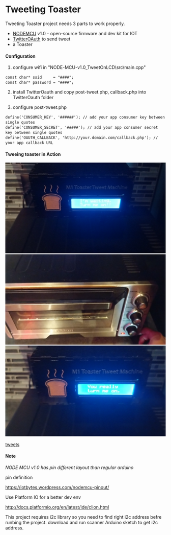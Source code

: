 # Tweeting Toaster

Tweeting Toaster project needs 3 parts to work properly.

- [NODEMCU](http://nodemcu.com/index_en.html) v1.0 - open-source firmware and dev kit for IOT
- [TwitterOAuth](https://github.com/abraham/twitteroauth) to send tweet 
- a Toaster

#### Configuration

1. configure wifi in "NODE-MCU-v1.0_TweetOnLCD\src\main.cpp"

```
const char* ssid     = "####";
const char* password = "####";
```

2. install TwitterOauth and copy post-tweet.php, callback.php into TwitterOauth folder

3. configure post-tweet.php
```
define('CONSUMER_KEY', '######'); // add your app consumer key between single quotes
define('CONSUMER_SECRET', '#####'); // add your app consumer secret key between single quotes
define('OAUTH_CALLBACK', 'http://your.domain.com/callback.php'); // your app callback URL
```

#### Tweeing toaster in Action

![](Screenshot0.png)
![](Screenshot1.png)
![](Screenshot2.png)

[tweets](https://twitter.com/m1dev)


#### Note

*NODE MCU v1.0 has pin different layout than regular arduino*

pin definition

https://iotbytes.wordpress.com/nodemcu-pinout/

Use Platform IO for a better dev env

http://docs.platformio.org/en/latest/ide/clion.html


This project requires i2c library so you need to find right i2c address befre runbing the project.
download and run scanner Arduino sketch to get i2c address.



